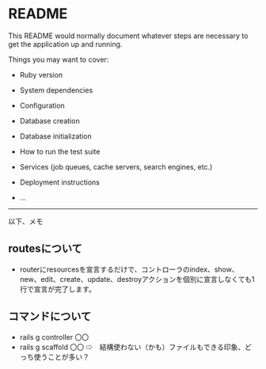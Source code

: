 # README

This README would normally document whatever steps are necessary to get the
application up and running.

Things you may want to cover:

* Ruby version

* System dependencies

* Configuration

* Database creation

* Database initialization

* How to run the test suite

* Services (job queues, cache servers, search engines, etc.)

* Deployment instructions

* ...
-------------------------------------------------------------------
以下、メモ

## routesについて
-  routerにresourcesを宣言するだけで、コントローラのindex、show、new、edit、create、update、destroyアクションを個別に宣言しなくても1行で宣言が完了します。

## コマンドについて
- rails g controller 〇〇
- rails g scaffold 〇〇
⇨　結構使わない（かも）ファイルもできる印象、どっち使うことが多い？


